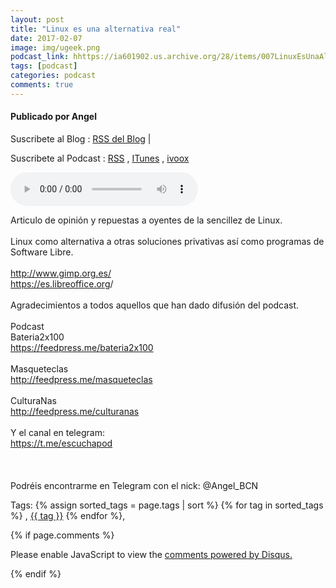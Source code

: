 ```yaml
---
layout: post
title: "Linux es una alternativa real"
date: 2017-02-07
image: img/ugeek.png
podcast_link: hhttps://ia601902.us.archive.org/28/items/007LinuxEsUnaAlternativaReal/%23007%20Linux%20es%20una%20alternativa%20real.mp3
tags: [podcast]
categories: podcast
comments: true
---
```

#### Publicado por Angel

Suscribete al Blog :  [RSS del Blog](http://feeds.feedburner.com/uGeekBlog) |

Suscribete al Podcast :  [RSS](http://feeds.feedburner.com/ugeek) , [ITunes](https://itunes.apple.com/us/podcast/ugeek/id1201421866?mt=2) , [ivoox](https://www.ivoox.com/podcast-ugeek_sq_f1383493_1.html)

<audio controls>
  <source src="https://ia601902.us.archive.org/28/items/007LinuxEsUnaAlternativaReal/%23007%20Linux%20es%20una%20alternativa%20real.mp3" type="audio/mpeg">
Your browser does not support the audio element.
</audio>
<!-- ---------------------------------------------------Pon aquí el audio-------------------------------------------------------- -->


Articulo de opinión y repuestas a oyentes de la sencillez de Linux.<br /><br />Linux como alternativa a otras soluciones privativas así como programas de Software Libre.<br /><br /><a href="http://www.gimp.org.es/">http://www.gimp.org.es/</a><br /><a href="https://es.libreoffice.org/">https://es.libreoffice.org</a>/<br /><br />Agradecimientos a todos aquellos que han dado difusión del podcast.<br /><br />Podcast<br />Bateria2x100 <br /><a href="https://feedpress.me/bateria2x100">https://feedpress.me/bateria2x100</a><br /><br />Masqueteclas<br /><a href="http://feedpress.me/masqueteclas">http://feedpress.me/masqueteclas</a><br /><br />CulturaNas<br /><a href="http://feedpress.me/culturanas">http://feedpress.me/culturanas</a><br /><br />Y el canal en telegram:<br /><a href="https://t.me/escuchapod">https://t.me/escuchapod</a><br /><br /><br /><br />Podréis encontrarme en Telegram con el nick: @Angel_BCN



<!-- TAGS Y COMENTARIOS -->

Tags: {% assign sorted_tags = page.tags | sort %} {% for tag in sorted_tags %} , <span class="tag"><a href="/search#{{ tag }}">{{ tag }}</a></span> {% endfor %},



{% if page.comments %}
<div id="disqus_thread"></div>
<script>

/**
*  RECOMMENDED CONFIGURATION VARIABLES: EDIT AND UNCOMMENT THE SECTION BELOW TO INSERT DYNAMIC VALUES FROM YOUR PLATFORM OR CMS.
*  LEARN WHY DEFINING THESE VARIABLES IS IMPORTANT: https://disqus.com/admin/universalcode/#configuration-variables*/
/*
var disqus_config = function () {
this.page.url = PAGE_URL;  // Replace PAGE_URL with your page's canonical URL variable
this.page.identifier = PAGE_IDENTIFIER; // Replace PAGE_IDENTIFIER with your page's unique identifier variable
};
*/
(function() { // DON'T EDIT BELOW THIS LINE
var d = document, s = d.createElement('script');
s.src = 'https://https-angelbcn-github-io-ugeek.disqus.com/embed.js';
s.setAttribute('data-timestamp', +new Date());
(d.head || d.body).appendChild(s);
})();
</script>
<noscript>Please enable JavaScript to view the <a href="https://disqus.com/?ref_noscript">comments powered by Disqus.</a></noscript>


{% endif %}
